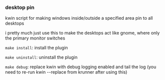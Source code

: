 ### desktop pin

kwin script for making windows inside/outside a specified area pin to all desktops

i pretty much just use this to make the desktops act like gnome, where only the primary monitor switches

`make install`: install the plugin

`make uninstall`: uninstall the plugin

`make debug`: replace kwin with debug logging enabled and tail the log (you need to re-run kwin --replace from krunner after using this)